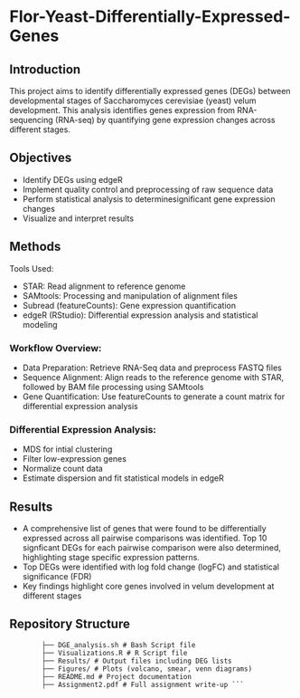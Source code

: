 # Flor-Yeast-Differentially-Expressed-Genes

## Introduction

This project aims to identify differentially expressed genes (DEGs) between  developmental stages of Saccharomyces cerevisiae (yeast) velum development. This analysis identifies genes expression from RNA-sequencing (RNA-seq) by quantifying gene expression changes across different stages. 

## Objectives

- Identify DEGs using edgeR 
- Implement quality control and preprocessing of raw sequence data
- Perform statistical analysis to determinesignificant gene expression changes
- Visualize and interpret results 

## Methods

Tools Used:

- STAR: Read alignment to reference genome 
- SAMtools: Processing and manipulation of alignment files
- Subread (featureCounts): Gene expression quantification 
- edgeR (RStudio): Differential expression analysis and statistical modeling 

### Workflow Overview:

- Data Preparation: Retrieve RNA-Seq data and preprocess FASTQ files
- Sequence Alignment: Align reads to the reference genome with STAR, followed by BAM file processing using SAMtools
- Gene Quantification: Use featureCounts to generate a count matrix for differential expression analysis

### Differential Expression Analysis:
- MDS for intial clustering
- Filter low-expression genes
- Normalize count data
- Estimate dispersion and fit statistical models in edgeR


## Results

- A comprehensive list of genes that were found to be differentially expressed across all pairwise comparisons was identified. Top 10 signficant DEGs for each pairwise comparison were also determined, highlighting stage specific expression patterns. 
- Top DEGs were identified with log fold change (logFC) and statistical significance (FDR)
- Key findings highlight core genes involved in velum development at different stages

## Repository Structure 

```text ├── featureGenecount.txt/ # Bash Output Feature Count data 
        ├── DGE_analysis.sh # Bash Script file
        ├── Visualizations.R # R Script file
        ├── Results/ # Output files including DEG lists
        ├── Figures/ # Plots (volcano, smear, venn diagrams)
        ├── README.md # Project documentation
        ├── Assignment2.pdf # Full assignment write-up ```
